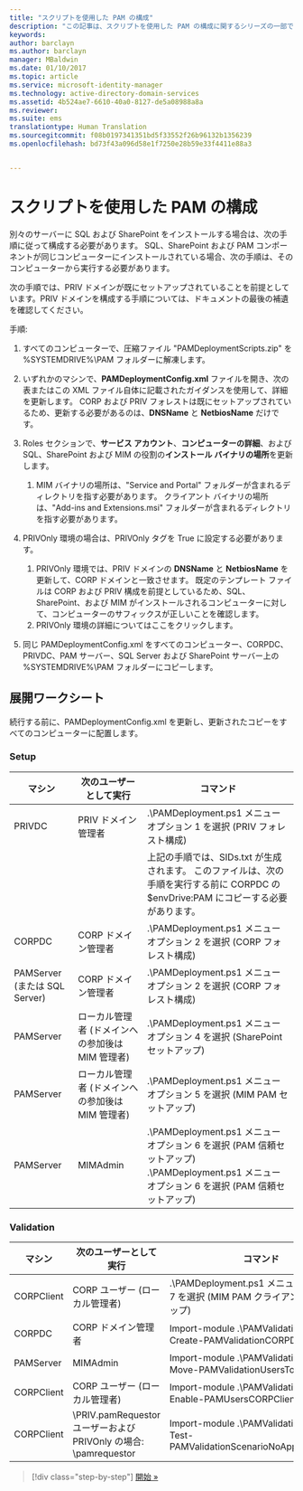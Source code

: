 ```yaml
---
title: "スクリプトを使用した PAM の構成"
description: "この記事は、スクリプトを使用した PAM の構成に関するシリーズの一部です。 PAM 展開スクリプトで使用する XML ファイルの変更について説明します。"
keywords: 
author: barclayn
ms.author: barclayn
manager: MBaldwin
ms.date: 01/10/2017
ms.topic: article
ms.service: microsoft-identity-manager
ms.technology: active-directory-domain-services
ms.assetid: 4b524ae7-6610-40a0-8127-de5a08988a8a
ms.reviewer: 
ms.suite: ems
translationtype: Human Translation
ms.sourcegitcommit: f08b0197341351bd5f33552f26b96132b1356239
ms.openlocfilehash: bd73f43a096d58e1f7250e28b59e33f4411e88a3


---
```


# <a name="configure-pam-using-scripts"></a>スクリプトを使用した PAM の構成

別々のサーバーに SQL および SharePoint をインストールする場合は、次の手順に従って構成する必要があります。 SQL、SharePoint および PAM コンポーネントが同じコンピューターにインストールされている場合、次の手順は、そのコンピューターから実行する必要があります。

次の手順では、PRIV ドメインが既にセットアップされていることを前提としています。PRIV ドメインを構成する手順については、ドキュメントの最後の補遺を確認してください。

手順:

1. すべてのコンピューターで、圧縮ファイル "PAMDeploymentScripts.zip" を %SYSTEMDRIVE%\PAM フォルダーに解凍します。
2. いずれかのマシンで、**PAMDeploymentConfig.xml** ファイルを開き、次の表またはこの XML ファイル自体に記載されたガイダンスを使用して、詳細を更新します。 CORP および PRIV フォレストは既にセットアップされているため、更新する必要があるのは、**DNSName** と **NetbiosName** だけです。
3. Roles セクションで、**サービス アカウント**、**コンピューターの詳細**、および SQL、SharePoint および MIM の役割の**インストール バイナリの場所**を更新します。
    1. MIM バイナリの場所は、"Service and Portal" フォルダーが含まれるディレクトリを指す必要があります。 クライアント バイナリの場所は、"Add-ins and Extensions.msi" フォルダーが含まれるディレクトリを指す必要があります。

4. PRIVOnly 環境の場合は、PRIVOnly タグを True に設定する必要があります。
    1. PRIVOnly 環境では、PRIV ドメインの **DNSName** と **NetbiosName** を更新して、CORP ドメインと一致させます。 既定のテンプレート ファイルは CORP および PRIV 構成を前提としているため、SQL、SharePoint、および MIM がインストールされるコンピューターに対して、コンピューターのサフィックスが正しいことを確認します。
    2. PRIVOnly 環境の詳細についてはここをクリックします。

5. 同じ PAMDeploymentConfig.xml をすべてのコンピューター、CORPDC、PRIVDC、PAM サーバー、SQL Server および SharePoint サーバー上の %SYSTEMDRIVE%\PAM フォルダーにコピーします。


## <a name="deployment-worksheet"></a>展開ワークシート

続行する前に、PAMDeploymentConfig.xml を更新し、更新されたコピーをすべてのコンピューターに配置します。

### <a name="setup"></a>Setup

|マシン   | 次のユーザーとして実行   |コマンド   |
|---|---|---|
|  PRIVDC |PRIV ドメイン管理者   | .\PAMDeployment.ps1 メニュー オプション 1 を選択 (PRIV フォレスト構成)   |
|   |   |  上記の手順では、SIDs.txt が生成されます。 このファイルは、次の手順を実行する前に CORPDC の $envDrive:PAM にコピーする必要があります。 |
| CORPDC  |CORP ドメイン管理者   | .\PAMDeployment.ps1 メニュー オプション 2 を選択 (CORP フォレスト構成)   |
| PAMServer (または SQL Server)   |CORP ドメイン管理者   |  .\PAMDeployment.ps1 メニュー オプション 2 を選択 (CORP フォレスト構成)  |
|  PAMServer |  ローカル管理者 (ドメインへの参加後は MIM 管理者) |  .\PAMDeployment.ps1 メニュー オプション 4 を選択 (SharePoint セットアップ)  |
| PAMServer  | ローカル管理者 (ドメインへの参加後は MIM 管理者)  | .\PAMDeployment.ps1 メニュー オプション 5 を選択 (MIM PAM セットアップ)   |
|  PAMServer |MIMAdmin   | .\PAMDeployment.ps1 メニュー オプション 6 を選択 (PAM 信頼セットアップ) .\PAMDeployment.ps1 メニュー オプション 6 を選択 (PAM 信頼セットアップ) |

### <a name="validation"></a>Validation

|  マシン | 次のユーザーとして実行   | コマンド   |
|---|---|---|
| CORPClient  | CORP ユーザー (ローカル管理者)  |   .\PAMDeployment.ps1 メニュー オプション 7 を選択 (MIM PAM クライアント セットアップ)  |
| CORPDC  | CORP ドメイン管理者   | Import-module .\PAMValidation.psm1、Create-PAMValidationCORPDCConfig   |
| PAMServer   | MIMAdmin  | Import-module .\PAMValidation.psm1、Move-PAMValidationUsersToPAM  |
| CORPClient  | CORP ユーザー (ローカル管理者)   |   Import-module .\PAMValidation.psm1、Enable-PAMUsersCORPClientRemote |
|  CORPClient | <PRIV>\PRIV.pamRequestor ユーザーおよび PRIVOnly の場合: <CORP>\pamrequestor   | Import-module .\PAMValidation.psm1、Test-PAMValidationScenarioNoApprovalRequest  |


>[!div class="step-by-step"]
[開始 »](sp1-step1-configuring-priv-domain.md)



<!--HONumber=Jan17_HO2-->



